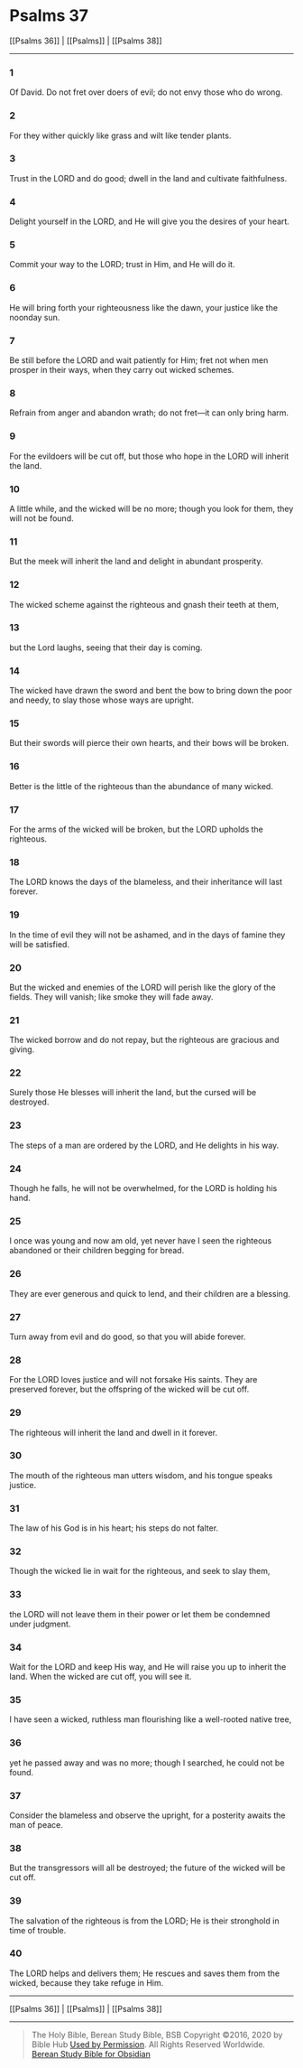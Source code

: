 # Psalms 37

[[Psalms 36]] | [[Psalms]] | [[Psalms 38]]

---

### 1
Of David. Do not fret over doers of evil; do not envy those who do wrong.

### 2
For they wither quickly like grass and wilt like tender plants.

### 3
Trust in the LORD and do good; dwell in the land and cultivate faithfulness.

### 4
Delight yourself in the LORD, and He will give you the desires of your heart.

### 5
Commit your way to the LORD; trust in Him, and He will do it.

### 6
He will bring forth your righteousness like the dawn, your justice like the noonday sun.

### 7
Be still before the LORD and wait patiently for Him; fret not when men prosper in their ways, when they carry out wicked schemes.

### 8
Refrain from anger and abandon wrath; do not fret—it can only bring harm.

### 9
For the evildoers will be cut off, but those who hope in the LORD will inherit the land.

### 10
A little while, and the wicked will be no more; though you look for them, they will not be found.

### 11
But the meek will inherit the land and delight in abundant prosperity.

### 12
The wicked scheme against the righteous and gnash their teeth at them,

### 13
but the Lord laughs, seeing that their day is coming.

### 14
The wicked have drawn the sword and bent the bow to bring down the poor and needy, to slay those whose ways are upright.

### 15
But their swords will pierce their own hearts, and their bows will be broken.

### 16
Better is the little of the righteous than the abundance of many wicked.

### 17
For the arms of the wicked will be broken, but the LORD upholds the righteous.

### 18
The LORD knows the days of the blameless, and their inheritance will last forever.

### 19
In the time of evil they will not be ashamed, and in the days of famine they will be satisfied.

### 20
But the wicked and enemies of the LORD will perish like the glory of the fields. They will vanish; like smoke they will fade away.

### 21
The wicked borrow and do not repay, but the righteous are gracious and giving.

### 22
Surely those He blesses will inherit the land, but the cursed will be destroyed.

### 23
The steps of a man are ordered by the LORD, and He delights in his way.

### 24
Though he falls, he will not be overwhelmed, for the LORD is holding his hand.

### 25
I once was young and now am old, yet never have I seen the righteous abandoned or their children begging for bread.

### 26
They are ever generous and quick to lend, and their children are a blessing.

### 27
Turn away from evil and do good, so that you will abide forever.

### 28
For the LORD loves justice and will not forsake His saints. They are preserved forever, but the offspring of the wicked will be cut off.

### 29
The righteous will inherit the land and dwell in it forever.

### 30
The mouth of the righteous man utters wisdom, and his tongue speaks justice.

### 31
The law of his God is in his heart; his steps do not falter.

### 32
Though the wicked lie in wait for the righteous, and seek to slay them,

### 33
the LORD will not leave them in their power or let them be condemned under judgment.

### 34
Wait for the LORD and keep His way, and He will raise you up to inherit the land. When the wicked are cut off, you will see it.

### 35
I have seen a wicked, ruthless man flourishing like a well-rooted native tree,

### 36
yet he passed away and was no more; though I searched, he could not be found.

### 37
Consider the blameless and observe the upright, for a posterity awaits the man of peace.

### 38
But the transgressors will all be destroyed; the future of the wicked will be cut off.

### 39
The salvation of the righteous is from the LORD; He is their stronghold in time of trouble.

### 40
The LORD helps and delivers them; He rescues and saves them from the wicked, because they take refuge in Him.

---

[[Psalms 36]] | [[Psalms]] | [[Psalms 38]]

---

> The Holy Bible, Berean Study Bible, BSB
> Copyright &copy;2016, 2020 by Bible Hub
> [Used by Permission](https://berean.bible/terms.htm). All Rights Reserved Worldwide.
> [Berean Study Bible for Obsidian](https://github.com/gapmiss/berean-study-bible-for-obsidian)</small>


